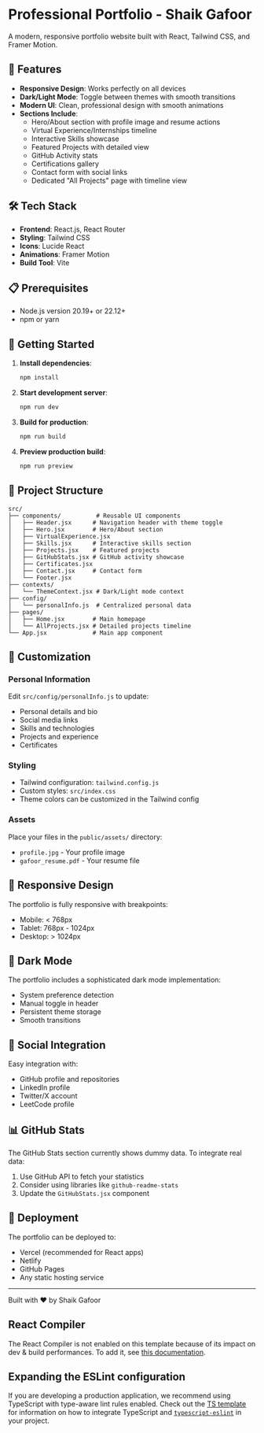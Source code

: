 # Professional Portfolio - Shaik Gafoor

A modern, responsive portfolio website built with React, Tailwind CSS, and Framer Motion.

## 🚀 Features

- **Responsive Design**: Works perfectly on all devices
- **Dark/Light Mode**: Toggle between themes with smooth transitions
- **Modern UI**: Clean, professional design with smooth animations
- **Sections Include**:
  - Hero/About section with profile image and resume actions
  - Virtual Experience/Internships timeline
  - Interactive Skills showcase
  - Featured Projects with detailed view
  - GitHub Activity stats
  - Certifications gallery
  - Contact form with social links
  - Dedicated "All Projects" page with timeline view

## 🛠️ Tech Stack

- **Frontend**: React.js, React Router
- **Styling**: Tailwind CSS
- **Icons**: Lucide React
- **Animations**: Framer Motion
- **Build Tool**: Vite

## 📋 Prerequisites

- Node.js version 20.19+ or 22.12+
- npm or yarn

## 🚀 Getting Started

1. **Install dependencies**:

   ```bash
   npm install
   ```

2. **Start development server**:

   ```bash
   npm run dev
   ```

3. **Build for production**:

   ```bash
   npm run build
   ```

4. **Preview production build**:
   ```bash
   npm run preview
   ```

## 📁 Project Structure

```
src/
├── components/          # Reusable UI components
│   ├── Header.jsx      # Navigation header with theme toggle
│   ├── Hero.jsx        # Hero/About section
│   ├── VirtualExperience.jsx
│   ├── Skills.jsx      # Interactive skills section
│   ├── Projects.jsx    # Featured projects
│   ├── GitHubStats.jsx # GitHub activity showcase
│   ├── Certificates.jsx
│   ├── Contact.jsx     # Contact form
│   └── Footer.jsx
├── contexts/
│   └── ThemeContext.jsx # Dark/Light mode context
├── config/
│   └── personalInfo.js  # Centralized personal data
├── pages/
│   ├── Home.jsx        # Main homepage
│   └── AllProjects.jsx # Detailed projects timeline
└── App.jsx             # Main app component
```

## 🎨 Customization

### Personal Information

Edit `src/config/personalInfo.js` to update:

- Personal details and bio
- Social media links
- Skills and technologies
- Projects and experience
- Certificates

### Styling

- Tailwind configuration: `tailwind.config.js`
- Custom styles: `src/index.css`
- Theme colors can be customized in the Tailwind config

### Assets

Place your files in the `public/assets/` directory:

- `profile.jpg` - Your profile image
- `gafoor_resume.pdf` - Your resume file

## 📱 Responsive Design

The portfolio is fully responsive with breakpoints:

- Mobile: < 768px
- Tablet: 768px - 1024px
- Desktop: > 1024px

## 🌙 Dark Mode

The portfolio includes a sophisticated dark mode implementation:

- System preference detection
- Manual toggle in header
- Persistent theme storage
- Smooth transitions

## 🔗 Social Integration

Easy integration with:

- GitHub profile and repositories
- LinkedIn profile
- Twitter/X account
- LeetCode profile

## 📊 GitHub Stats

The GitHub Stats section currently shows dummy data. To integrate real data:

1. Use GitHub API to fetch your statistics
2. Consider using libraries like `github-readme-stats`
3. Update the `GitHubStats.jsx` component

## 🚀 Deployment

The portfolio can be deployed to:

- Vercel (recommended for React apps)
- Netlify
- GitHub Pages
- Any static hosting service

---

Built with ❤️ by Shaik Gafoor

## React Compiler

The React Compiler is not enabled on this template because of its impact on dev & build performances. To add it, see [this documentation](https://react.dev/learn/react-compiler/installation).

## Expanding the ESLint configuration

If you are developing a production application, we recommend using TypeScript with type-aware lint rules enabled. Check out the [TS template](https://github.com/vitejs/vite/tree/main/packages/create-vite/template-react-ts) for information on how to integrate TypeScript and [`typescript-eslint`](https://typescript-eslint.io) in your project.
